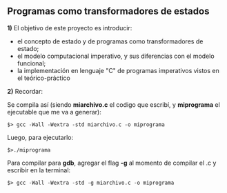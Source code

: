 ## Programas como transformadores de estados

**1)** El objetivo de este proyecto es introducir:

* el concepto de estado y de programas como transformadores de estado;
* el modelo computacional imperativo, y sus diferencias con el modelo funcional;
* la implementación en lenguaje "C" de programas imperativos vistos en el teórico-práctico


**2)** Recordar:

Se compila así (siendo **miarchivo.c** el codigo que escribí, y **miprograma** el ejecutable que me va a generar):

``` terminal
$> gcc -Wall -Wextra -std miarchivo.c -o miprograma
```

Luego, para ejecutarlo:

``` terminal
$>./miprograma
```

Para compilar para **gdb**, agregar el flag **-g** al momento de compilar el .c y escribir en la terminal:

``` terminal
$> gcc -Wall -Wextra -std -g miarchivo.c -o miprograma
```
